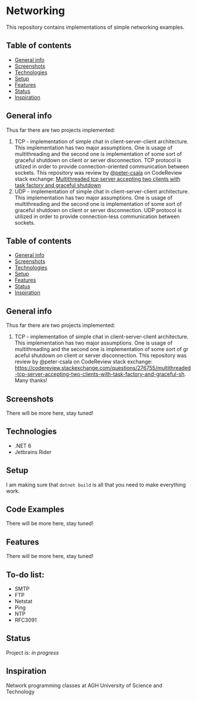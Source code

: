 # Networking
This repository contains implementations of simple networking examples.

## Table of contents
* [General info](#general-info)
* [Screenshots](#screenshots)
* [Technologies](#technologies)
* [Setup](#setup)
* [Features](#features)
* [Status](#status)
* [Inspiration](#inspiration)


## General info
Thus far there are two projects implemented:

1. TCP - implementation of simple chat in client-server-client architecture. This implementation has two major assumptions. One is usage of multithreading and the second one is implementation of some sort of graceful shutdown on client or server disconnection. TCP protocol is utlized in order to provide connection-oriented communication between sockets. This repository was review by [@peter-csala](https://github.com/peter-csala) on CodeReview stack exchange: [Multithreaded tcp server accepting two clients with task factory and graceful shutdown](https://codereview.stackexchange.com/questions/276755/multithreaded-tcp-server-accepting-two-clients-with-task-factory-and-graceful-sh)
2. UDP - implementation of simple chat in client-server-client architecture. This implementation has two major assumptions. One is usage of multithreading and the second one is implementation of some sort of graceful shutdown on client or server disconnection. UDP protocol is utilized in order to provide connection-less communication between sockets.  

## Table of contents
* [General info](#general-info)
* [Screenshots](#screenshots)
* [Technologies](#technologies)
* [Setup](#setup)
* [Features](#features)
* [Status](#status)
* [Inspiration](#inspiration)


## General info
Thus far there are two projects implemented:

1. TCP - implementation of simple chat in client-server-client architecture. This implementation has two major assumptions. One is usage of multithreading and the second one is implementation of some sort of gr
aceful shutdown on client or server disconnection. This repository was review by @peter-csala on CodeReview stack exchange: 
https://codereview.stackexchange.com/questions/276755/multithreaded-tcp-server-accepting-two-clients-with-task-factory-and-graceful-sh. Many thanks!

## Screenshots
There will be more here, stay tuned!


## Technologies
* .NET 6
* Jetbrains Rider 


## Setup
I am making sure that `dotnet build` is all that you need to make everything work. 

## Code Examples
There will be more here, stay tuned!


## Features
There will be more here, stay tuned!


## To-do list:
* SMTP
* FTP
* Netstat
* Ping
* NTP
* RFC3091

## Status
Project is: _in progress_

## Inspiration
Network programming classes at AGH University of Science and Technology
